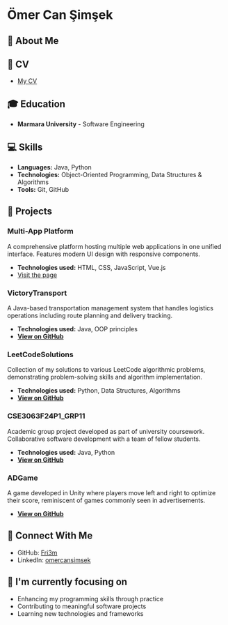 # Ömer Can Şimşek

## 👋 About Me

## 📄 CV
- [My CV](cv.pdf)

## 🎓 Education
- **Marmara University** - Software Engineering

## 💻 Skills
- **Languages:** Java, Python
- **Technologies:** Object-Oriented Programming, Data Structures & Algorithms
- **Tools:** Git, GitHub

## 🚀 Projects
### Multi-App Platform
A comprehensive platform hosting multiple web applications in one unified interface. Features modern UI design with responsive components.
- **Technologies used:** HTML, CSS, JavaScript, Vue.js
- [Visit the page](https://multi-app-1hy.pages.dev/)

### VictoryTransport
A Java-based transportation management system that handles logistics operations including route planning and delivery tracking.
- **Technologies used:** Java, OOP principles
- [**View on GitHub**](https://github.com/Fri3m/VictoryTransport)

### LeetCodeSolutions
Collection of my solutions to various LeetCode algorithmic problems, demonstrating problem-solving skills and algorithm implementation.
- **Technologies used:** Python, Data Structures, Algorithms
- [**View on GitHub**](https://github.com/Fri3m/LeetCodeSolutions)

### CSE3063F24P1_GRP11
Academic group project developed as part of university coursework. Collaborative software development with a team of fellow students.
- **Technologies used:** Java, Python
- [**View on GitHub**](https://github.com/Fri3m/CSE3063F24P1_GRP11)

### ADGame
A game developed in Unity where players move left and right to optimize their score, reminiscent of games commonly seen in advertisements.
- [**View on GitHub**](https://github.com/Fri3m/adgame)


## 🤝 Connect With Me
- GitHub: [Fri3m](https://github.com/Fri3m/)
- LinkedIn: [omercansimsek](https://www.linkedin.com/in/omercansimsek/)

## 🔭 I'm currently focusing on
- Enhancing my programming skills through practice
- Contributing to meaningful software projects
- Learning new technologies and frameworks
